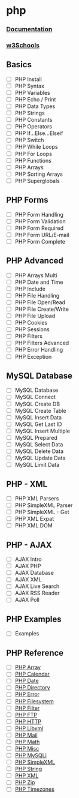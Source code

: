 # php
### [Documentation](http://php.net/manual/en/0)
### [w3Schools](https://www.w3schools.com/php/default.asp)

## Basics
- [ ] PHP Install
- [ ] PHP Syntax
- [ ] PHP Variables
- [ ] PHP Echo / Print
- [ ] PHP Data Types
- [ ] PHP Strings
- [ ] PHP Constants
- [ ] PHP Operators
- [ ] PHP If...Else...Elseif
- [ ] PHP Switch
- [ ] PHP While Loops
- [ ] PHP For Loops
- [ ] PHP Functions
- [ ] PHP Arrays
- [ ] PHP Sorting Arrays
- [ ] PHP Superglobals

## PHP Forms
- [ ] PHP Form Handling
- [ ] PHP Form Validation
- [ ] PHP Form Required
- [ ] PHP Form URL/E-mail
- [ ] PHP Form Complete

## PHP Advanced
- [ ] PHP Arrays Multi
- [ ] PHP Date and Time
- [ ] PHP Include
- [ ] PHP File Handling
- [ ] PHP File Open/Read
- [ ] PHP File Create/Write
- [ ] PHP File Upload
- [ ] PHP Cookies
- [ ] PHP Sessions
- [ ] PHP Filters
- [ ] PHP Filters Advanced
- [ ] PHP Error Handling
- [ ] PHP Exception

## MySQL Database
- [ ] MySQL Database
- [ ] MySQL Connect
- [ ] MySQL Create DB
- [ ] MySQL Create Table
- [ ] MySQL Insert Data
- [ ] MySQL Get Last ID
- [ ] MySQL Insert Multiple
- [ ] MySQL Prepared
- [ ] MySQL Select Data
- [ ] MySQL Delete Data
- [ ] MySQL Update Data
- [ ] MySQL Limit Data

## PHP - XML
- [ ] PHP XML Parsers
- [ ] PHP SimpleXML Parser
- [ ] PHP SimpleXML - Get
- [ ] PHP XML Expat
- [ ] PHP XML DOM

## PHP - AJAX
- [ ] AJAX Intro
- [ ] AJAX PHP
- [ ] AJAX Database
- [ ] AJAX XML
- [ ] AJAX Live Search
- [ ] AJAX RSS Reader
- [ ] AJAX Poll

## PHP Examples
- [ ] Examples

## PHP Reference
- [ ] [PHP Array](https://www.w3schools.com/php/php_ref_array.asp)
- [ ] [PHP Calendar](https://www.w3schools.com/php/php_ref_calendar.asp)
- [ ] [PHP Date](https://www.w3schools.com/php/php_ref_date.asp)
- [ ] [PHP Directory](https://www.w3schools.com/php/php_ref_directory.asp)
- [ ] [PHP Error](https://www.w3schools.com/php/php_ref_error.asp)
- [ ] [PHP Filesystem](https://www.w3schools.com/php/php_ref_filesystem.asp)
- [ ] [PHP Filter](https://www.w3schools.com/php/php_ref_filter.asp)
- [ ] [PHP FTP](https://www.w3schools.com/php/php_ref_ftp.asp)
- [ ] [PHP HTTP](https://www.w3schools.com/php/php_ref_http.asp)
- [ ] [PHP Libxml](https://www.w3schools.com/php/php_ref_libxml.asp)
- [ ] [PHP Mail](https://www.w3schools.com/php/php_ref_mail.asp)
- [ ] [PHP Math](https://www.w3schools.com/php/php_ref_math.asp)
- [ ] [PHP Misc](https://www.w3schools.com/php/php_ref_misc.asp)
- [ ] [PHP MySQLi](https://www.w3schools.com/php/php_ref_mysqli.asp)
- [ ] [PHP SimpleXML](https://www.w3schools.com/php/php_ref_simplexml.asp)
- [ ] [PHP String](https://www.w3schools.com/php/php_ref_string.asp)
- [ ] [PHP XML](https://www.w3schools.com/php/php_ref_xml.asp)
- [ ] [PHP Zip](https://www.w3schools.com/php/php_ref_zip.asp)
- [ ] [PHP Timezones](https://www.w3schools.com/php/php_ref_timezones.asp)
